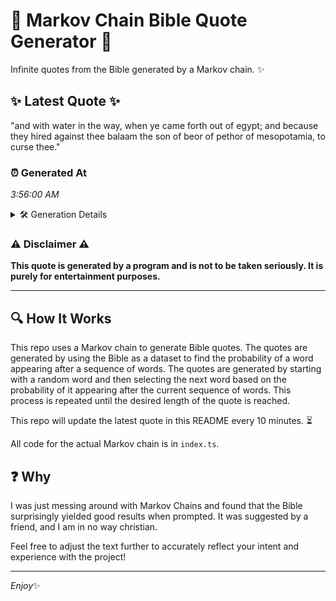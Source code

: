 # 📖 Markov Chain Bible Quote Generator 📖

Infinite quotes from the Bible generated by a Markov chain. ✨

## ✨ Latest Quote ✨
"and with water in the way, when ye came forth out of egypt; and because they hired against thee balaam the son of beor of pethor of mesopotamia, to curse thee."

### ⏰ Generated At
*3:56:00 AM*

<details>
    <summary>🛠️ Generation Details</summary>
    <p>
        <strong>🌱 Seed:</strong> and<br>
        <strong>🔄 Iterations:</strong> 30<br>
        <strong>📜 Context History:</strong><br>[ and ]: with<br>[ and, with ]: water<br>[ and, with, water ]: in<br>[ and, with, water, in ]: the<br>[ and, with, water, in, the ]: way,<br>[ and, with, water, in, the, way, ]: when<br>[ with, water, in, the, way,, when ]: ye<br>[ water, in, the, way,, when, ye ]: came<br>[ in, the, way,, when, ye, came ]: forth<br>[ the, way,, when, ye, came, forth ]: out<br>[ way,, when, ye, came, forth, out ]: of<br>[ when, ye, came, forth, out, of ]: egypt;<br>[ ye, came, forth, out, of, egypt; ]: and<br>[ came, forth, out, of, egypt;, and ]: because<br>[ forth, out, of, egypt;, and, because ]: they<br>[ out, of, egypt;, and, because, they ]: hired<br>[ of, egypt;, and, because, they, hired ]: against<br>[ egypt;, and, because, they, hired, against ]: thee<br>[ and, because, they, hired, against, thee ]: balaam<br>[ because, they, hired, against, thee, balaam ]: the<br>[ they, hired, against, thee, balaam, the ]: son<br>[ hired, against, thee, balaam, the, son ]: of<br>[ against, thee, balaam, the, son, of ]: beor<br>[ thee, balaam, the, son, of, beor ]: of<br>[ balaam, the, son, of, beor, of ]: pethor<br>[ the, son, of, beor, of, pethor ]: of<br>[ son, of, beor, of, pethor, of ]: mesopotamia,<br>[ of, beor, of, pethor, of, mesopotamia, ]: to<br>[ beor, of, pethor, of, mesopotamia,, to ]: curse<br>[ of, pethor, of, mesopotamia,, to, curse ]: thee.<br>
    </p>
</details>

### ⚠️ Disclaimer ⚠️
**This quote is generated by a program and is not to be taken seriously. It is purely for entertainment purposes.**

---

## 🔍 How It Works

This repo uses a Markov chain to generate Bible quotes. The quotes are generated by using the Bible as a dataset to find the probability of a word appearing after a sequence of words. The quotes are generated by starting with a random word and then selecting the next word based on the probability of it appearing after the current sequence of words. This process is repeated until the desired length of the quote is reached.

This repo will update the latest quote in this README every 10 minutes. ⏳

All code for the actual Markov chain is in `index.ts`.

## ❓ Why

I was just messing around with Markov Chains and found that the Bible surprisingly yielded good results when prompted. 
It was suggested by a friend, and I am in no way christian.

Feel free to adjust the text further to accurately reflect your intent and experience with the project!

---

*Enjoy*✨
